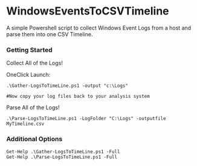 # WindowsEventsToCSVTimeline

A simple Powershell script to collect Windows Event Logs from a host and parse them into one CSV Timeline.

### Getting Started

Collect All of the Logs!

OneClick Launch:

```
.\Gather-LogsToTimeLine.ps1 -output "c:\Logs"

#Now copy your log files back to your analysis system
```

Parse All of the Logs!

```
.\Parse-LogsToTimeLine.ps1 -LogFolder "C:\Logs" -outputfile MyTimeline.csv
```

### Additional Options

```
Get-Help .\Gather-LogsToTimeLine.ps1 -Full
Get-Help .\Parse-LogsToTimeLine.ps1 -Full
```
